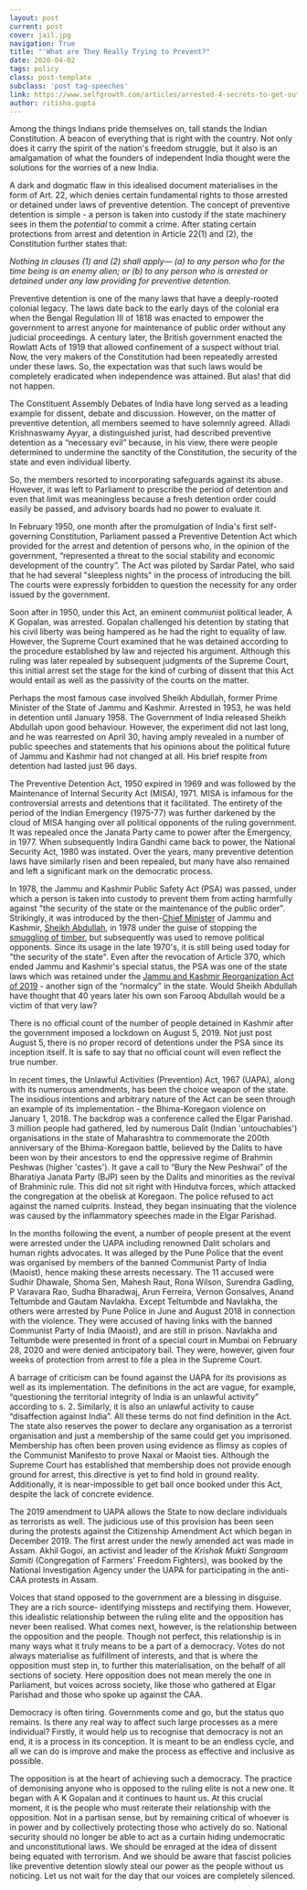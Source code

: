 ```yaml
---
layout: post
current: post
cover: jail.jpg
navigation: True
title: "'What are They Really Trying to Prevent?"
date: 2020-04-02
tags: policy
class: post-template
subclass: 'post tag-speeches'
link: https://www.selfgrowth.com/articles/arrested-4-secrets-to-get-out-of-jail-fast
author: ritisha.gupta
---
```

Among the things Indians pride themselves on, tall stands the Indian Constitution. A beacon of everything that is right with the country. Not only does it carry the spirit of the nation's freedom struggle, but it also is an amalgamation of what the founders of independent India thought were the solutions for the worries of a new India.

A dark and dogmatic flaw in this idealised document materialises in the form of Art. 22, which denies certain fundamental rights to those arrested or detained under laws of preventive detention. The concept of preventive detention is simple - a person is taken into custody if the state machinery sees in them the *potential* to commit a crime. After stating certain protections from arrest and detention in Article 22(1) and (2), the Constitution further states that:

*Nothing in clauses (1) and (2) shall apply— (a) to any person who for the time being is an enemy alien; or (b) to any person who is arrested or detained under any law providing for preventive detention.*

Preventive detention is one of the many laws that have a deeply-rooted colonial legacy. The laws date back to the early days of the colonial era when the Bengal Regulation III of 1818 was enacted to empower the government to arrest anyone for maintenance of public order without any judicial proceedings. A century later, the British government enacted the Rowlatt Acts of 1919 that allowed confinement of a suspect without trial. Now, the very makers of the Constitution had been repeatedly arrested under these laws. So, the expectation was that such laws would be completely eradicated when independence was attained. But alas! that did not happen.

The Constituent Assembly Debates of India have long served as a leading example for dissent, debate and discussion. However, on the matter of preventive detention, all members seemed to have solemnly agreed. Alladi Krishnaswamy Ayyar, a distinguished jurist, had described preventive detention as a “necessary evil” because, in his view, there were people determined to undermine the sanctity of the Constitution, the security of the state and even individual liberty.

So, the members resorted to incorporating safeguards against its abuse. However, it was left to Parliament to prescribe the period of detention and even that limit was meaningless because a fresh detention order could easily be passed, and advisory boards had no power to evaluate it.

In February 1950, one month after the promulgation of India's first self-governing Constitution, Parliament passed a Preventive Detention Act which provided for the arrest and detention of persons who, in the opinion of the government, “represented a threat to the social stability and economic development of the country”. The Act was piloted by Sardar Patel, who said that he had several "sleepless nights" in the process of introducing the bill. The courts were expressly forbidden to question the necessity for any order issued by the government.

Soon after in 1950, under this Act, an eminent communist political leader, A K Gopalan, was arrested. Gopalan challenged his detention by stating that his civil liberty was being hampered as he had the right to equality of law. However, the Supreme Court examined that he was detained according to the procedure established by law and rejected his argument. Although this ruling was later repealed by subsequent judgments of the Supreme Court, this initial arrest set the stage for the kind of curbing of dissent that this Act would entail as well as the passivity of the courts on the matter.

Perhaps the most famous case involved Sheikh Abdullah, former Prime Minister of the State of Jammu and Kashmir. Arrested in 1953, he was held in detention until January 1958. The Government of India released Sheikh Abdullah upon good behaviour. However, the experiment did not last long, and he was rearrested on April 30, having amply revealed in a number of public speeches and statements that his opinions about the political future of Jammu and Kashmir had not changed at all. His brief respite from detention had lasted just 96 days.

The Preventive Detention Act, 1950 expired in 1969 and was followed by the Maintenance of Internal Security Act (MISA), 1971. MISA is infamous for the controversial arrests and detentions that it facilitated. The entirety of the period of the Indian Emergency (1975-77) was further darkened by the cloud of MISA hanging over all political opponents of the ruling government. It was repealed once the Janata Party came to power after the Emergency, in 1977. When subsequently Indira Gandhi came back to power, the National Security Act, 1980 was instated. Over the years, many preventive detention laws have similarly risen and been repealed, but many have also remained and left a significant mark on the democratic process.

In 1978, the Jammu and Kashmir Public Safety Act (PSA) was passed, under which a person is taken into custody to prevent them from acting harmfully against "the security of the state or the maintenance of the public order". Strikingly, it was introduced by the then-[Chief Minister](https://en.wikipedia.org/wiki/List_of_chief_ministers_of_Jammu_and_Kashmir) of Jammu and Kashmir, [Sheikh Abdullah](https://en.wikipedia.org/wiki/Sheikh_Abdullah), in 1978 under the guise of stopping the [smuggling of timber](https://en.wikipedia.org/wiki/Timber_mafia), but subsequently was used to remove political opponents. Since its usage in the late 1970's, it is still being used today for "the security of the state". Even after the revocation of Article 370, which ended Jammu and Kashmir's special status, the PSA was one of the state laws which was retained under the [Jammu and Kashmir Reorganization Act of 2019](https://en.wikipedia.org/wiki/Jammu_and_Kashmir_Reorganisation_Act,_2019) - another sign of the “normalcy” in the state. Would Sheikh Abdullah have thought that 40 years later his own son Farooq Abdullah would be a victim of that very law?

There is no official count of the number of people detained in Kashmir after the government imposed a lockdown on August 5, 2019. Not just post August 5, there is no proper record of detentions under the PSA since its inception itself. It is safe to say that no official count will even reflect the true number.

In recent times, the Unlawful Activities (Prevention) Act, 1967 (UAPA), along with its numerous amendments, has been the choice weapon of the state. The insidious intentions and arbitrary nature of the Act can be seen through an example of its implementation - the Bhima-Koregaon violence on January 1, 2018. The backdrop was a conference called the Elgar Parishad. 3 million people had gathered, led by numerous Dalit (Indian 'untouchables') organisations in the state of Maharashtra to commemorate the 200th anniversary of the Bhima-Koregaon battle, believed by the Dalits to have been won by their ancestors to end the oppressive regime of Brahmin Peshwas (higher 'castes'). It gave a call to “Bury the New Peshwai” of the Bharatiya Janata Party (BJP) seen by the Dalits and minorities as the revival of Brahminic rule. This did not sit right with Hindutva forces, which attacked the congregation at the obelisk at Koregaon. The police refused to act against the named culprits. Instead, they began insinuating that the violence was caused by the inflammatory speeches made in the Elgar Parishad.

In the months following the event, a number of people present at the event were arrested under the UAPA including renowned Dalit scholars and human rights advocates. It was alleged by the Pune Police that the event was organised by members of the banned Communist Party of India (Maoist), hence making these arrests necessary. The 11 accused were Sudhir Dhawale, Shoma Sen, Mahesh Raut, Rona Wilson, Surendra Gadling, P Varavara Rao, Sudha Bharadwaj, Arun Ferreira, Vernon Gonsalves, Anand Teltumbde and Gautam Navlakha. Except Teltumbde and Navlakha, the others were arrested by Pune Police in June and August 2018 in connection with the violence. They were accused of having links with the banned Communist Party of India (Maoist), and are still in prison. Navlakha and Teltumbde were presented in front of a special court in Mumbai on February 28, 2020 and were denied anticipatory bail. They were, however, given four weeks of protection from arrest to file a plea in the Supreme Court.

A barrage of criticism can be found against the UAPA for its provisions as well as its implementation. The definitions in the act are vague, for example, “questioning the territorial integrity of India is an unlawful activity” according to s. 2. Similarly, it is also an unlawful activity to cause “disaffection against India”. All these terms do not find definition in the Act. The state also reserves the power to declare any organisation as a terrorist organisation and just a membership of the same could get you imprisoned. Membership has often been proven using evidence as flimsy as copies of the Communist Manifesto to prove Naxal or Maoist ties. Although the Supreme Court has established that membership does not provide enough ground for arrest, this directive is yet to find hold in ground reality. Additionally, it is near-impossible to get bail once booked under this Act, despite the lack of concrete evidence.

The 2019 amendment to UAPA allows the State to now declare individuals as terrorists as well. The judicious use of this provision has been seen during the protests against the Citizenship Amendment Act which began in December 2019. The first arrest under the newly amended act was made in Assam. Akhil Gogoi, an activist and leader of the *Krishak Mukti Sangraam Samiti* (Congregation of Farmers' Freedom Fighters), was booked by the National Investigation Agency under the UAPA for participating in the anti-CAA protests in Assam.

Voices that stand opposed to the government are a blessing in disguise. They are a rich source- identifying missteps and rectifying them. However, this idealistic relationship between the ruling elite and the opposition has never been realised. What comes next, however, is the relationship between the opposition and the people. Though not perfect, this relationship is in many ways what it truly means to be a part of a democracy. Votes do not always materialise as fulfillment of interests, and that is where the opposition must step in, to further this materialisation, on the behalf of all sections of society. Here opposition does not mean merely the one in Parliament, but voices across society, like those who gathered at Elgar Parishad and those who spoke up against the CAA.

Democracy is often tiring. Governments come and go, but the status quo remains. Is there any real way to affect such large processes as a mere individual? Firstly, it would help us to recognise that democracy is not an end, it is a process in its conception. It is meant to be an endless cycle, and all we can do is improve and make the process as effective and inclusive as possible.

The opposition is at the heart of achieving such a democracy. The practice of demonising anyone who is opposed to the ruling elite is not a new one. It began with A K Gopalan and it continues to haunt us. At this crucial moment, it is the people who must reiterate their relationship with the opposition. Not in a partisan sense, but by remaining critical of whoever is in power and by collectively protecting those who actively do so. National security should no longer be able to act as a curtain hiding undemocratic and unconstitutional laws. We should be enraged at the idea of dissent being equated with terrorism. And we should be aware that fascist policies like preventive detention slowly steal our power as the people without us noticing. Let us not wait for the day that our voices are completely silenced.
